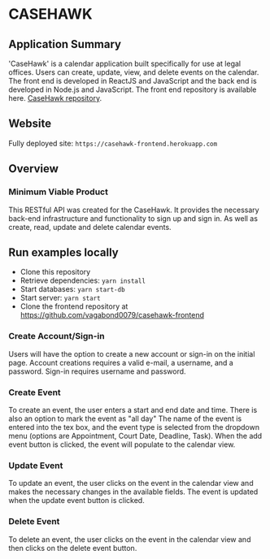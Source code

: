 # CASEHAWK

## Application Summary

'CaseHawk' is a calendar application built specifically for use at legal offices. Users can create, update, view, and delete events on the calendar. The front end is developed in ReactJS and JavaScript and the back end is developed in Node.js and JavaScript. The front end repository is available here. [CaseHawk repository](https://github.com/vagabond0079/casehawk-frontend).

## Website
Fully deployed site: `https://casehawk-frontend.herokuapp.com`

## Overview
### Minimum Viable Product
This RESTful API was created for the CaseHawk. It provides the necessary back-end infrastructure and functionality to sign up and sign in. As well as create, read, update and delete calendar events. 

## Run examples locally

* Clone this repository
* Retrieve dependencies: `yarn install`
* Start databases: `yarn start-db`
* Start server: `yarn start`
* Clone the frontend repository at https://github.com/vagabond0079/casehawk-frontend


### Create Account/Sign-in
Users will have the option to create a new account or sign-in on the initial page. Account creations requires a valid e-mail, a username, and a password. Sign-in requires username and password.

###  Create Event
To create an event, the user enters a start and end date and time. There is also an option to mark the event as "all day" The name of the event is entered into the tex box, and the event type is selected from the dropdown menu (options are Appointment, Court Date, Deadline, Task). When the add event button is clicked, the event will populate to the calendar view.

### Update Event
To update an event, the user clicks on the event in the calendar view and makes the necessary changes in the available fields. The event is updated when the update event button is clicked.

### Delete Event
To delete an event, the user clicks on the event in the calendar view and then clicks on the delete event button.
